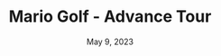 ---
layout: gba
title: "Mario Golf - Advance Tour"
categories:
 - approved
 - gba
 - universal
 - safe
tags:
- mario
date: May 9, 2023
permalink: /games/mario-golf/play/details
publisher: Nintendo
gid: mario-golf
edition: us
---